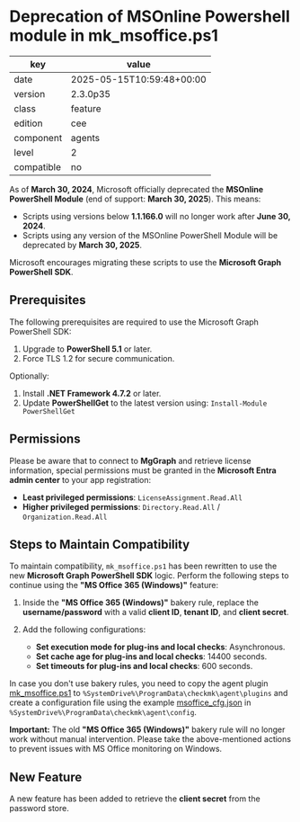 [//]: # (werk v2)
# Deprecation of MSOnline Powershell module in mk_msoffice.ps1

key        | value
---------- | ---
date       | 2025-05-15T10:59:48+00:00
version    | 2.3.0p35
class      | feature
edition    | cee
component  | agents
level      | 2
compatible | no

As of **March 30, 2024**, Microsoft officially deprecated the **MSOnline PowerShell Module**
(end of support: **March 30, 2025**). This means:

- Scripts using versions below **1.1.166.0** will no longer work after **June 30, 2024**.
- Scripts using any version of the MSOnline PowerShell Module will be deprecated
by **March 30, 2025**.

Microsoft encourages migrating these scripts to use the **Microsoft Graph PowerShell SDK**.

## Prerequisites
The following prerequisites are required to use the Microsoft Graph PowerShell SDK:

1. Upgrade to **PowerShell 5.1** or later.
2. Force TLS 1.2 for secure communication.

Optionally:

1. Install **.NET Framework 4.7.2** or later.
2. Update **PowerShellGet** to the latest version using: ```Install-Module PowerShellGet```

## Permissions
Please be aware that to connect to **MgGraph** and retrieve license information,
special permissions must be granted in the **Microsoft Entra admin center** to your
app registration:

- **Least privileged permissions**: `LicenseAssignment.Read.All`
- **Higher privileged permissions**: `Directory.Read.All` / `Organization.Read.All`

## Steps to Maintain Compatibility
To maintain compatibility, `mk_msoffice.ps1` has been rewritten to use the new **Microsoft Graph PowerShell SDK** logic.
Perform the following steps to continue using the **"MS Office 365 (Windows)"** feature:

1. Inside the **"MS Office 365 (Windows)"** bakery rule, replace the **username/password** with
a valid **client ID**, **tenant ID**, and **client secret**.

2. Add the following configurations:

   - **Set execution mode for plug-ins and local checks**: Asynchronous.
   - **Set cache age for plug-ins and local checks**: 14400 seconds.
   - **Set timeouts for plug-ins and local checks**: 600 seconds.

In case you don't use bakery rules, you need to copy the agent plugin
[mk_msoffice.ps1](https://github.com/Checkmk/checkmk/blob/master/agents/windows/plugins/mk_msoffice.ps1)
to `%SystemDrive%\ProgramData\checkmk\agent\plugins` and create a configuration file using the example
[msoffice_cfg.json](https://github.com/Checkmk/checkmk/tree/master/agents/windows/cfg_examples/msoffice_cfg.json)
in `%SystemDrive%\ProgramData\checkmk\agent\config`.

**Important:** The old **"MS Office 365 (Windows)"** bakery rule will no longer work
without manual intervention. Please take the above-mentioned actions to prevent
issues with MS Office monitoring on Windows.

## New Feature
A new feature has been added to retrieve the **client secret** from the password store.
